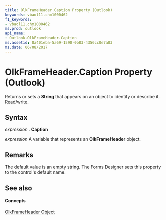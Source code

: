 ```yaml
---
title: OlkFrameHeader.Caption Property (Outlook)
keywords: vbaol11.chm1000462
f1_keywords:
- vbaol11.chm1000462
ms.prod: outlook
api_name:
- Outlook.OlkFrameHeader.Caption
ms.assetid: 8a401eba-5a69-1590-0b83-4356cc0e7a03
ms.date: 06/08/2017
---
```



# OlkFrameHeader.Caption Property (Outlook)

Returns or sets a **String** that appears on an object to identify or describe it. Read/write.


## Syntax

 _expression_ . **Caption**

 _expression_ A variable that represents an **OlkFrameHeader** object.


## Remarks

The default value is an empty string. The Forms Designer sets this property to the control's default name. 


## See also


#### Concepts


[OlkFrameHeader Object](olkframeheader-object-outlook.md)

